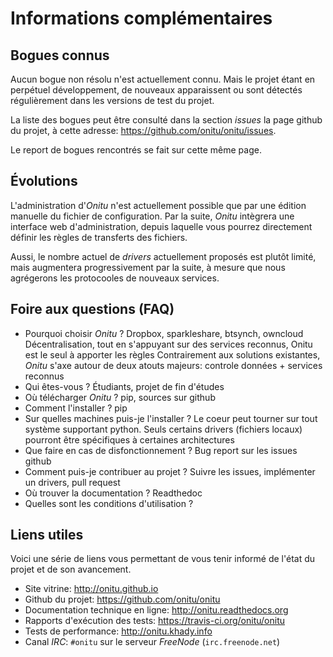 # Informations complémentaires

## Bogues connus

Aucun bogue non résolu n'est actuellement connu. Mais le projet étant en perpétuel développement, de nouveaux apparaissent ou sont détectés régulièrement dans les versions de test du projet.

La liste des bogues peut être consulté dans la section *issues* la page github du projet, à cette adresse: <https://github.com/onitu/onitu/issues>.

Le report de bogues rencontrés se fait sur cette même page.

## Évolutions

L'administration d'*Onitu* n'est actuellement possible que par une édition manuelle du fichier de configuration. Par la suite, *Onitu* intègrera une interface web d'administration, depuis laquelle vous pourrez directement définir les règles de transferts des fichiers.

Aussi, le nombre actuel de *drivers* actuellement proposés est plutôt limité, mais augmentera progressivement par la suite, à mesure que nous agrégerons les protocooles de nouveaux services.

## Foire aux questions (FAQ)

* Pourquoi choisir *Onitu* ?
 Dropbox, sparkleshare, btsynch, owncloud
 Décentralisation, tout en s'appuyant sur des services reconnus, Onitu est le seul à apporter les règles
 Contrairement aux solutions existantes, *Onitu* s'axe autour de deux atouts majeurs: controle données + services reconnus
* Qui êtes-vous ?
  Étudiants, projet de fin d'études
* Où télécharger *Onitu* ?
  pip, sources sur github
* Comment l'installer ?
  pip
* Sur quelles machines puis-je l'installer ?
  Le coeur peut tourner sur tout système supportant python. Seuls certains drivers (fichiers locaux) pourront être spécifiques à certaines architectures
* Que faire en cas de disfonctionnement ?
  Bug report sur les issues github
* Comment puis-je contribuer au projet ?
  Suivre les issues, implémenter un drivers, pull request
* Où trouver la documentation ?
  Readthedoc
* Quelles sont les conditions d'utilisation ?

## Liens utiles

Voici une série de liens vous permettant de vous tenir informé de l'état du projet et de son avancement.

* Site vitrine: <http://onitu.github.io>
* Github du projet: <https://github.com/onitu/onitu>
* Documentation technique en ligne: <http://onitu.readthedocs.org>
* Rapports d'exécution des tests: <https://travis-ci.org/onitu/onitu>
* Tests de performance: <http://onitu.khady.info>
* Canal *IRC*: `#onitu` sur le serveur *FreeNode* (`irc.freenode.net`)
